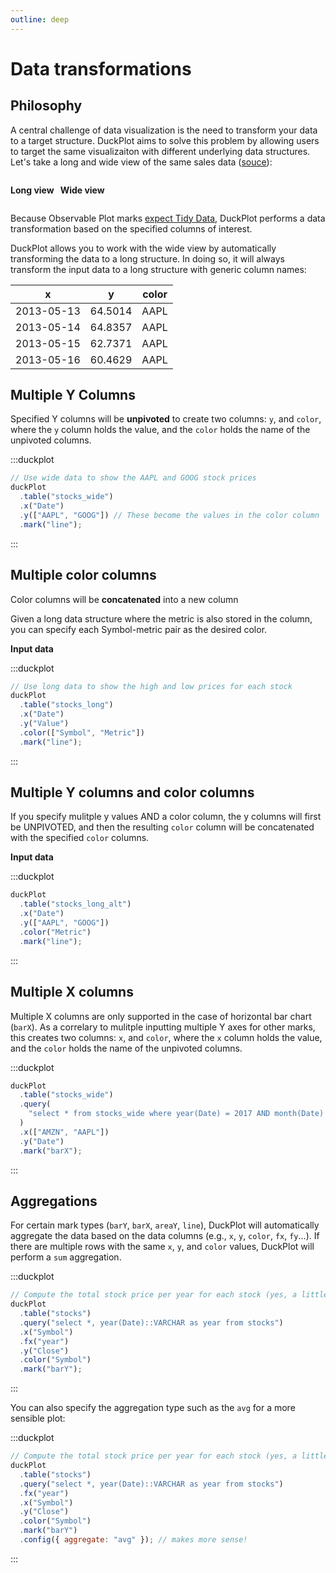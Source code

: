 ```yaml
---
outline: deep
---
```


# Data transformations

## Philosophy

A central challenge of data visualization is the need to transform your data
to a target structure. DuckPlot aims to solve this problem by allowing users to
target the same visualizaiton with different underlying data structures. Let's take a long
and wide view of the same sales data ([souce](https://github.com/uwdata/mosaic/blob/main/data/stocks.csv)):

<div style="display: flex; gap: 10px;">
<div>

**Long view**
<CSVPreview fileName="data/stocks.csv" :columns="['Symbol', 'Date', 'Open']" />

</div>
<div>

**Wide view**
<CSVPreview fileName="data/stocks_wide.csv" :columns="['Date', 'AAPL',	'AMZN']" />

</div>
</div>

Because Observable Plot marks [expect Tidy
Data](https://observablehq.com/plot/features/marks#marks-have-tidy-data),
DuckPlot performs a data transformation based on the specified columns of
interest.

DuckPlot allows you to work with the wide view by automatically transforming
the data to a long structure. In doing so, it will always transform the input
data to a long structure with generic column names:

| x          | y       | color |
| ---------- | ------- | ----- |
| 2013-05-13 | 64.5014 | AAPL  |
| 2013-05-14 | 64.8357 | AAPL  |
| 2013-05-15 | 62.7371 | AAPL  |
| 2013-05-16 | 60.4629 | AAPL  |

## Multiple Y Columns

Specified Y columns will be **unpivoted** to create two columns: `y`, and `color`,
where the `y` column holds the value, and the `color` holds the name of the unpivoted
columns.

:::duckplot

```js
// Use wide data to show the AAPL and GOOG stock prices
duckPlot
  .table("stocks_wide")
  .x("Date")
  .y(["AAPL", "GOOG"]) // These become the values in the color column
  .mark("line");
```

:::

## Multiple color columns

Color columns will be **concatenated** into a new column

Given a long data structure where the metric is also stored in the column,
you can specify each Symbol-metric pair as the desired color.

**Input data**
<CSVPreview fileName="data/stocks_long.csv" :columns="['Symbol', 'Metric', 'Date', 'Value']" />

:::duckplot

```js
// Use long data to show the high and low prices for each stock
duckPlot
  .table("stocks_long")
  .x("Date")
  .y("Value")
  .color(["Symbol", "Metric"])
  .mark("line");
```

:::

## Multiple Y columns and color columns

If you specify mulitple y values AND a color column, the y columns will first be UNPIVOTED, and then the resulting `color` column will
be concatenated with the specified `color` columns.

**Input data**
<CSVPreview fileName="data/stocks_long_alt.csv"  />

:::duckplot

```js
duckPlot
  .table("stocks_long_alt")
  .x("Date")
  .y(["AAPL", "GOOG"])
  .color("Metric")
  .mark("line");
```

:::

## Multiple X columns

Multiple X columns are only supported in the case of horizontal bar chart
(`barX`). As a correlary to mulitple inputting multiple Y axes for other marks,
this creates two columns: `x`, and `color`,
where the `x` column holds the value, and the `color` holds the name of the unpivoted
columns.

:::duckplot

```js
duckPlot
  .table("stocks_wide")
  .query(
    "select * from stocks_wide where year(Date) = 2017 AND month(Date) = 1"
  )
  .x(["AMZN", "AAPL"])
  .y("Date")
  .mark("barX");
```

:::

## Aggregations

For certain mark types (`barY`, `barX`, `areaY`, `line`), DuckPlot will
automatically aggregate the data based on the data columns (e.g., `x`, `y`,
`color`, `fx`, `fy`...). If there are multiple rows with the same `x`, `y`, and
`color` values, DuckPlot will perform a `sum` aggregation.

:::duckplot

```js
// Compute the total stock price per year for each stock (yes, a little weird!)
duckPlot
  .table("stocks")
  .query("select *, year(Date)::VARCHAR as year from stocks")
  .x("Symbol")
  .fx("year")
  .y("Close")
  .color("Symbol")
  .mark("barY");
```

:::

You can also specify the aggregation type such as the `avg` for a more sensible
plot:

:::duckplot

```js
// Compute the total stock price per year for each stock (yes, a little weird!)
duckPlot
  .table("stocks")
  .query("select *, year(Date)::VARCHAR as year from stocks")
  .fx("year")
  .x("Symbol")
  .y("Close")
  .color("Symbol")
  .mark("barY")
  .config({ aggregate: "avg" }); // makes more sense!
```

:::
